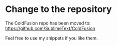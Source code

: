 # Change to the repository

The ColdFusion repo has been moved to: https://github.com/SublimeText/ColdFusion

Feel free to use my snippets if you like them.
